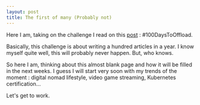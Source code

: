 ```yaml
---
layout: post
title: The first of many (Probably not)
---
```


Here I am, taking on the challenge I read on this [post](https://100daystooffload.com/) : #100DaysToOffload.

Basically, this challenge is about writing a hundred articles in a year. I know myself quite well, this will probably never happen. But, who knows.

So here I am, thinking about this almost blank page and how it will be filled in the next weeks. I guess I will start very soon with my trends of the moment : digital nomad lifestyle, video game streaming, Kubernetes certification...

Let's get to work.